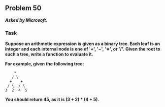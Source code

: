 ## Problem 50
***Asked by Microsoft.***
### Task
**Suppose an arithmetic expression is given as a binary tree. Each leaf is an integer and each internal node is one of '+', '−', '∗', or '/'.**
**Given the root to such a tree, write a function to evaluate it.**

**For example, given the following tree:**
```
    *
   / \
  +    +
 / \  / \
3  2  4  5
```
**You should return 45, as it is (3 + 2) * (4 + 5).**
